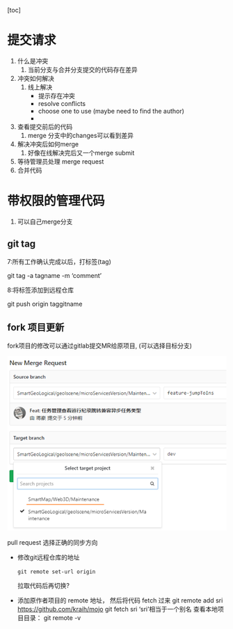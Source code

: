 [toc]

# 提交请求

1. 什么是冲突
   1. 当前分支与合并分支提交的代码存在差异
2. 冲突如何解决
   1. 线上解决
      - 提示存在冲突
      - resolve conflicts
      - choose one to use (maybe need to find the author)
      - 
3. 查看提交前后的代码
   1. merge 分支中的changes可以看到差异
4. 解决冲突后如何merge
   1. 好像在线解决完后又一个merge submit
5. 等待管理员处理 merge request
6. 合并代码

# 带权限的管理代码

1. 可以自己merge分支





## git tag

7:所有工作确认完成以后，打标签(tag)

git tag -a tagname -m ‘comment’

8:将标签添加到远程仓库

git push origin taggitname



## fork 项目更新

fork项目的修改可以通过gitlab提交MR给原项目, (可以选择目标分支)

![image-20201116153012111](./imgs/image-20201116153012111.png)



pull request 选择正确的同步方向



- 修改git远程仓库的地址

  `git remote set-url origin` 

  拉取代码后再切换?

- 添加原作者项目的 remote 地址， 然后将代码 fetch 过来 
  git remote add sri https://github.com/kraih/mojo 
  git fetch sri 
  ‘sri’相当于一个别名 
  查看本地项目目录： git remote -v 
